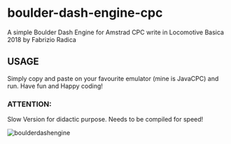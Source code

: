 # boulder-dash-engine-cpc
A simple Boulder Dash Engine for Amstrad CPC write in Locomotive Basica 
2018 by Fabrizio Radica 


## USAGE
Simply copy and paste on your favourite emulator (mine is JavaCPC) and run. Have fun and Happy coding!

### ATTENTION:
Slow Version for didactic purpose.
Needs to be compiled for speed!

![boulderdashengine](https://user-images.githubusercontent.com/1652242/46860087-ed8be600-ce0f-11e8-8ab5-85cb5f9902f4.PNG)

